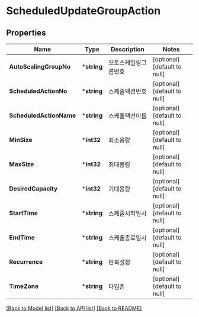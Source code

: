 # ScheduledUpdateGroupAction

## Properties
Name | Type | Description | Notes
------------ | ------------- | ------------- | -------------
**AutoScalingGroupNo** | ***string** | 오토스케일링그룹번호 | [optional] [default to null]
**ScheduledActionNo** | ***string** | 스케쥴액션번호 | [optional] [default to null]
**ScheduledActionName** | ***string** | 스케쥴액션이름 | [optional] [default to null]
**MinSize** | ***int32** | 최소용량 | [optional] [default to null]
**MaxSize** | ***int32** | 최대용량 | [optional] [default to null]
**DesiredCapacity** | ***int32** | 기대용량 | [optional] [default to null]
**StartTime** | ***string** | 스케쥴시작일시 | [optional] [default to null]
**EndTime** | ***string** | 스케쥴종료일시 | [optional] [default to null]
**Recurrence** | ***string** | 반복설정 | [optional] [default to null]
**TimeZone** | ***string** | 타임존 | [optional] [default to null]

[[Back to Model list]](../README.md#documentation-for-models) [[Back to API list]](../README.md#documentation-for-api-endpoints) [[Back to README]](../README.md)


